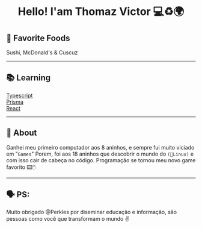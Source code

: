 <div align="center">
  <h1 class="text-center">Hello! I'am Thomaz Victor 💻♻️🌍</h1>
</div>

## 🍜 Favorite Foods

Sushi, McDonald's & Cuscuz

---

## 📚 Learning

[Typescript](https://www.typescriptlang.org/)  
[Prisma](https://www.prisma.io/)  
[React](https://reactjs.org/)  

---

## 📝 About 

Ganhei meu primeiro computador aos 8 aninhos, e sempre fui muito viciado em "`Games`" Porem, foi aos 18 aninhos que descobrir o mundo do `(🐧Linux)` e com isso cair de cabeça no código. Programação se tornou meu novo game favorito ⌨️🖱️

---

## 🗣️ PS: 

Muito obrigado @Perkles por diseminar educação e informação, são pessoas como você que transformam o mundo ✌